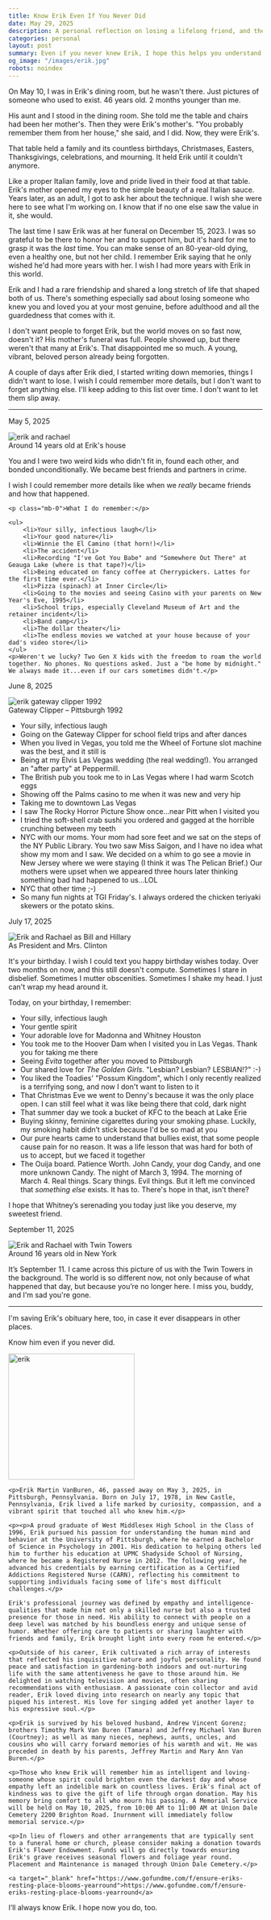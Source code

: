 ```yaml
---
title: Know Erik Even If You Never Did
date: May 29, 2025
description: A personal reflection on losing a lifelong friend, and the quiet act of remembering through story, memory, and love that does not fade.
categories: personal
layout: post
summary: Even if you never knew Erik, I hope this helps you understand who he was and why I still carry him with me.
og_image: "/images/erik.jpg"
robots: noindex
---
```


On May 10, I was in Erik's dining room, but he wasn't there. Just pictures of someone who used to exist. 46 years old. 2 months younger than me.

His aunt and I stood in the dining room. She told me the table and chairs had been her mother's. Then they were Erik's mother's. "You probably remember them from her house," she said, and I did. Now, they were Erik's.

That table held a family and its countless birthdays, Christmases, Easters, Thanksgivings, celebrations, and mourning. It held Erik until it couldn't anymore.

Like a proper Italian family, love and pride lived in their food at that table. Erik's mother opened my eyes to the simple beauty of a real Italian sauce. Years later, as an adult, I got to ask her about the technique. I wish she were here to see what I'm working on. I know that if no one else saw the value in it, she would.

The last time I saw Erik was at her funeral on December 15, 2023. I was so grateful to be there to honor her and to support him, but it's hard for me to grasp it was the _last_ time. You can make sense of an 80-year-old dying, even a healthy one, but not her child. I remember Erik saying that he only wished he'd had more years with her. I wish I had more years with Erik in this world.

Erik and I had a rare friendship and shared a long stretch of life that shaped both of us. There's something especially sad about losing someone who knew you and loved you at your most genuine, before adulthood and all the guardedness that comes with it.

I don't want people to forget Erik, but the world moves on so fast now, doesn't it? His mother's funeral was full. People showed up, but there weren't that many at Erik's. That disappointed me so much. A young, vibrant, beloved person already being forgotten.

A couple of days after Erik died, I started writing down memories, things I didn't want to lose. I wish I could remember more details, but I don't want to forget anything else. I'll keep adding to this list over time. I don't want to let them slip away.

---

<div class="bg-[#fff7eb] border-2 border-[#f7d6ad] px-5 py-0 mb-8 rounded-md shadow-sm mt-5">
	<p class=" text-3xl mb-2 alt_font mt-2">May 5, 2025</p>

<img src="/images/erik-rachael.jpg" alt="erik and rachael" />
<div class="text-center text-xl mb-4 mt-1 alt_font">Around 14 years old at Erik's house</div>

<div class="text-[#a06b28] text-xs leading-loose">
	<p>You and I were two weird kids who didn't fit in, found each other, and bonded unconditionally. We became best friends and partners in crime.</p>
	<p>I wish I could remember more details like when we <i>really</i> became friends and how that happened.</p>

	<p class="mb-0">What I do remember:</p>

	<ul>
		<li>Your silly, infectious laugh</li>
		<li>Your good nature</li>
		<li>Winnie the El Camino (that horn!)</li>
		<li>The accident</li>
		<li>Recording "I've Got You Babe" and "Somewhere Out There" at Geauga Lake (where is that tape?)</li>
		<li>Being educated on fancy coffee at Cherrypickers. Lattes for the first time ever.</li>
		<li>Pizza (spinach) at Inner Circle</li>
		<li>Going to the movies and seeing Casino with your parents on New Year's Eve, 1995</li>
		<li>School trips, especially Cleveland Museum of Art and the retainer incident</li>
		<li>Band camp</li>
		<li>The dollar theater</li>
		<li>The endless movies we watched at your house because of your dad's video store</li>
	</ul>
	<p>Weren't we lucky? Two Gen X kids with the freedom to roam the world together. No phones. No questions asked. Just a "be home by midnight." We always made it...even if our cars sometimes didn't.</p>

</div>
</div>

<div class="bg-[#fff7eb] border-2 border-[#f7d6ad] px-5 py-0 mb-8 rounded-md shadow-sm mt-5">
	<p class=" text-3xl mb-2 alt_font mt-2">June 8, 2025</p>
	<img src="/images/erik-1992-gateway-clipper.jpg" alt="erik gateway clipper 1992" />
	<div class="text-center text-xl mb-4 mt-1 alt_font">Gateway Clipper – Pittsburgh 1992</div>

<div class="text-[#a06b28] text-xs leading-loose">
	<ul>
		<li>Your silly, infectious laugh</li>
		<li>Going on the Gateway Clipper for school field trips and after dances</li>
		<li>When you lived in Vegas, you told me the Wheel of Fortune slot machine was the best, and it still is</li>
		<li>Being at my Elvis Las Vegas wedding (the real wedding!). You arranged an "after party" at Peppermill.</li>
		<li>The British pub you took me to in Las Vegas where I had warm Scotch eggs</li>
		<li>Showing off the Palms casino to me when it was new and very hip</li>
		<li>Taking me to downtown Las Vegas</li>
		<li>I saw The Rocky Horror Picture Show once...near Pitt when I visited you</li>
		<li>I tried the soft-shell crab sushi you ordered and gagged at the horrible crunching between my teeth</li>
		<li>NYC with our moms. Your mom had sore feet and we sat on the steps of the NY Public Library. You two saw Miss Saigon, and I have no idea what show my mom and I saw. We decided on a whim to go see a movie in New Jersey where we were staying (I think it was The Pelican Brief.) Our mothers were upset when we appeared three hours later thinking something bad had happened to us...LOL</li>
		<li>NYC that other time ;-)</li>
		<li>So many fun nights at TGI Friday's. I always ordered the chicken teriyaki skewers or the potato skins.</li>
	</ul>

</div>
</div>


<div class="bg-[#fff7eb] border-2 border-[#f7d6ad] px-5 py-0 mb-8 rounded-md shadow-sm mt-5">
	<p class=" text-3xl mb-2 alt_font mt-2">July 17, 2025</p>
	<img src="/images/bill-hillary.jpg" alt="Erik and Rachael as Bill and Hillary" class="mx-auto" />
	<div class="text-center text-xl mb-4 mt-1 alt_font">As President and Mrs. Clinton</div>

<div class="text-[#a06b28] text-xs leading-loose">
	<p>It's your birthday. I wish I could text you happy birthday wishes today. Over two months on now, and this still doesn't compute. Sometimes I stare in disbelief. Sometimes I mutter obscenities. Sometimes I shake my head. I just can't wrap my head around it.</p>
	<p class="mb-0">Today, on your birthday, I remember:</p>
	<ul>
		<li>Your silly, infectious laugh</li>
		<li>Your gentle spirit</li>
		<li>Your adorable love for Madonna and Whitney Houston</li>
		<li>You took me to the Hoover Dam when I visited you in Las Vegas. Thank you for taking me there</li>
		<li>Seeing <i>Evita</i> together after you moved to Pittsburgh</li>
		<li>Our shared love for <i>The Golden Girls</i>. "Lesbian? Lesbian? LESBIAN!?" :-)</li>
		<li>You liked the Toadies' "Possum Kingdom", which I only recently realized is a terrifying song, and now I don't want to listen to it</li>
		<li>That Christmas Eve we went to Denny's because it was the only place open. I can still feel what it was like being there that cold, dark night</li>
		<li>That summer day we took a bucket of KFC to the beach at Lake Erie</li>
		<li>Buying skinny, feminine cigarettes during your smoking phase. Luckily, my smoking habit didn’t stick because I'd be so mad at you </li>
		<li>Our pure hearts came to understand that bullies exist, that some people cause pain for no reason. It was a life lesson that was hard for both of us to accept, but we faced it together</li>
		<li>The Ouija board. Patience Worth. John Candy, your dog Candy, and one more unknown Candy. The night of March 3, 1994. The morning of March 4. Real things. Scary things. Evil things. But it left me convinced that <i>something else</i> exists. It has to. There's hope in that, isn't there?</li>
</ul>
<p>I hope that Whitney’s serenading you today just like you deserve, my sweetest friend.</p>


</div>
</div>

<div class="bg-[#fff7eb] border-2 border-[#f7d6ad] px-5 py-0 mb-8 rounded-md shadow-sm mt-5">
	<p class=" text-3xl mb-2 alt_font mt-2">September 11, 2025</p>
	<img src="/images/erik-rachael-world-trade-center.jpg" alt="Erik and Rachael with Twin Towers" class="mx-auto" />
	<div class="text-center text-xl mb-4 mt-1 alt_font">Around 16 years old in New York</div>

<div class="text-[#a06b28] text-xs leading-loose">
	<p>It’s September 11. I came across this picture of us with the Twin Towers in the background. The world is so different now, not only because of what happened that day, but because you’re no longer here. I miss you, buddy, and I'm sad you're gone.</p>

</div>
</div>

<div class="mb-4">
<hr>
</div>




I'm saving Erik's obituary here, too, in case it ever disappears in other places.

Know him even if you never did.

<div class="bg-gray-100 text-xs p-4 rounded-md leading-loose mb-2">
	<img src="/images/erik.jpg" width="250" alt="erik" class="md:float-left md:pr-3 my-0 mx-auto pb-3" />

	<p>Erik Martin VanBuren, 46, passed away on May 3, 2025, in Pittsburgh, Pennsylvania. Born on July 17, 1978, in New Castle, Pennsylvania, Erik lived a life marked by curiosity, compassion, and a vibrant spirit that touched all who knew him.</p>

	<p><p>A proud graduate of West Middlesex High School in the Class of 1996, Erik pursued his passion for understanding the human mind and behavior at the University of Pittsburgh, where he earned a Bachelor of Science in Psychology in 2001. His dedication to helping others led him to further his education at UPMC Shadyside School of Nursing, where he became a Registered Nurse in 2012. The following year, he advanced his credentials by earning certification as a Certified Addictions Registered Nurse (CARN), reflecting his commitment to supporting individuals facing some of life's most difficult challenges.</p>

	Erik's professional journey was defined by empathy and intelligence-qualities that made him not only a skilled nurse but also a trusted presence for those in need. His ability to connect with people on a deep level was matched by his boundless energy and unique sense of humor. Whether offering care to patients or sharing laughter with friends and family, Erik brought light into every room he entered.</p>

	<p>Outside of his career, Erik cultivated a rich array of interests that reflected his inquisitive nature and joyful personality. He found peace and satisfaction in gardening-both indoors and out-nurturing life with the same attentiveness he gave to those around him. He delighted in watching television and movies, often sharing recommendations with enthusiasm. A passionate coin collector and avid reader, Erik loved diving into research on nearly any topic that piqued his interest. His love for singing added yet another layer to his expressive soul.</p>

	<p>Erik is survived by his beloved husband, Andrew Vincent Gorenz; brothers Timothy Mark Van Buren (Tamara) and Jeffrey Michael Van Buren (Courtney); as well as many nieces, nephews, aunts, uncles, and cousins who will carry forward memories of his warmth and wit. He was preceded in death by his parents, Jeffrey Martin and Mary Ann Van Buren.</p>

	<p>Those who knew Erik will remember him as intelligent and loving-someone whose spirit could brighten even the darkest day and whose empathy left an indelible mark on countless lives. Erik's final act of kindness was to give the gift of life through organ donation. May his memory bring comfort to all who mourn his passing. A Memorial Service will be held on May 10, 2025, from 10:00 AM to 11:00 AM at Union Dale Cemetery 2200 Brighton Road. Inurnment will immediately follow memorial service.</p>

	<p>In lieu of flowers and other arrangements that are typically sent to a funeral home or church, please consider making a donation towards Erik's Flower Endowment. Funds will go directly towards ensuring Erik's grave receives seasonal flowers and foliage year round. Placement and Maintenance is managed through Union Dale Cemetery.</p>

	<a target="_blank" href="https://www.gofundme.com/f/ensure-eriks-resting-place-blooms-yearround">https://www.gofundme.com/f/ensure-eriks-resting-place-blooms-yearround</a>

</div>

I’ll always know Erik. I hope now you do, too.
